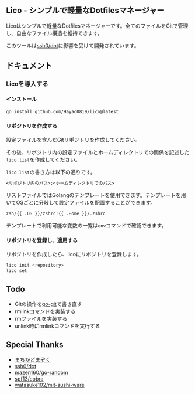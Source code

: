 ## Lico - シンプルで軽量なDotfilesマネージャー

Licoはシンプルで軽量なDotfilesマネージャーです。全てのファイルをGitで管理し、自由なファイル構造を維持できます。

このツールは[ssh0/dot](https://github.com/ssh0/dot)に影響を受けて開発されています。

## ドキュメント

### Licoを導入する

#### インストール
```bash
go install github.com/Hayao0819/lico@latest
```

#### リポジトリを作成する

設定ファイルを含んだGitリポジトリを作成してください。

その後、リポジトリ内の設定ファイルとホームディレクトリでの関係を記述した`lico.list`を作成してください。

`lico.list`の書き方は以下の通りです。

```txt
<リポジトリ内のパス>:<ホームディレクトリでのパス>
```

リストファイルではGolangのテンプレートを使用できます。テンプレートを用いてOSごとに分岐して設定ファイルを配置することができます。

```txt
zsh/{{ .OS }}/zshrc:{{ .Home }}/.zshrc
```

テンプレートで利用可能な変数の一覧は`env`コマンドで確認できます。

#### リポジトリを登録し、適用する

リポジトリを作成したら、licoにリポジトリを登録します。

```bash
lico init <repository>
lico set
```

## Todo

- Gitの操作を[go-git](https://github.com/go-git/go-git)で書き直す
- rmlinkコマンドを実装する
- rmファイルを実装する
- unlink時にrmlinkコマンドを実行する

## Special Thanks

- [まちかどまぞく](https://www.tbs.co.jp/anime/machikado/)
- [ssh0/dot](https://github.com/ssh0/dot)
- [mazen160/go-random](https://github.com/mazen160/go-random)
- [spf13/cobra](https://github.com/spf13/cobra)
- [watasuke102/mit-sushi-ware](https://github.com/watasuke102/mit-sushi-ware)

